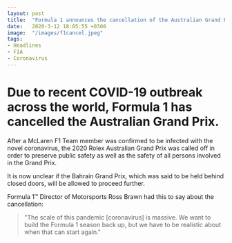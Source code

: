 ```yaml
---
layout: post
title:  "Formula 1 announces the cancellation of the Australian Grand Prix"
date:   2020-3-12 18:05:55 +0300
image:  "/images/f1cancel.jpeg"
tags:   
- Headlines
- FIA
- Coronavirus
---
```


# Due to recent COVID-19 outbreak across the world, Formula 1 has cancelled the Australian Grand Prix.

After a McLaren F1 Team member was confirmed to be infected with the novel coronavirus, the 2020 Rolex Australian Grand Prix was called off in order to preserve public safety as well as the safety of all persons involved in the Grand Prix.

It is now unclear if the Bahrain Grand Prix, which was said to be held behind closed doors, will be allowed to proceed further.

Formula 1™ Director of Motorsports Ross Brawn had this to say about the cancellation:

> "The scale of this pandemic [coronavirus] is massive. We want to build the Formula 1 season back up, but we have to be realistic about when that can start again." 




